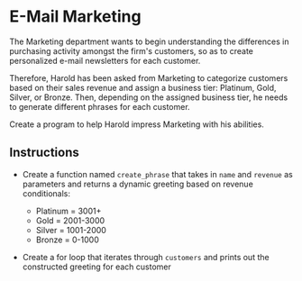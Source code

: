 # E-Mail Marketing

The Marketing department wants to begin understanding the differences in purchasing activity amongst the firm's customers, so as to create personalized e-mail newsletters for each customer.

Therefore, Harold has been asked from Marketing to categorize customers based on their sales revenue and assign a business tier: Platinum, Gold, Silver, or Bronze. Then, depending on the assigned business tier, he needs to generate different phrases for each customer.

Create a program to help Harold impress Marketing with his abilities.

## Instructions

* Create a function named `create_phrase` that takes in `name` and `revenue` as parameters and returns a dynamic greeting based on revenue conditionals:

  * Platinum = 3001+
  * Gold = 2001-3000
  * Silver = 1001-2000
  * Bronze = 0-1000

* Create a for loop that iterates through `customers` and prints out the constructed greeting for each customer
